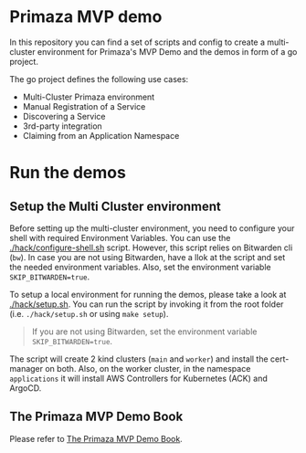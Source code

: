 # Primaza MVP demo

In this repository you can find a set of scripts and config to create a multi-cluster environment for Primaza's MVP Demo and the demos in form of a go project.

The go project defines the following use cases:
* Multi-Cluster Primaza environment
* Manual Registration of a Service
* Discovering a Service
* 3rd-party integration
* Claiming from an Application Namespace
<!-- * Claiming from Primaza -->

# Run the demos

## Setup the Multi Cluster environment

Before setting up the multi-cluster environment, you need to configure your shell with required Environment Variables.
You can use the [./hack/configure-shell.sh](./hack/configure-shell.sh) script.
However, this script relies on Bitwarden cli (`bw`).
In case you are not using Bitwarden, have a llok at the script and set the needed environment variables.
Also, set the environment variable `SKIP_BITWARDEN=true`.

To setup a local environment for running the demos, please take a look at [./hack/setup.sh](./hack/setup.sh).
You can run the script by invoking it from the root folder (i.e. `./hack/setup.sh` or using `make setup`).
> If you are not using Bitwarden, set the environment variable `SKIP_BITWARDEN=true`.

The script will create 2 kind clusters (`main` and `worker`) and install the cert-manager on both.
Also, on the worker cluster, in the namespace `applications` it will install AWS Controllers for Kubernetes (ACK) and ArgoCD.

## The Primaza MVP Demo Book

Please refer to [The Primaza MVP Demo Book](https://primaza.io/mvp-demo/).
